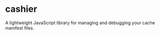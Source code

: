 cashier
=======

A lightweight JavaScript library for managing and debugging your cache manifest files.